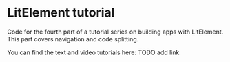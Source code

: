 # LitElement tutorial

Code for the fourth part of a tutorial series on building apps with LitElement. This part covers navigation and code splitting.

You can find the text and video tutorials here:
TODO add link
